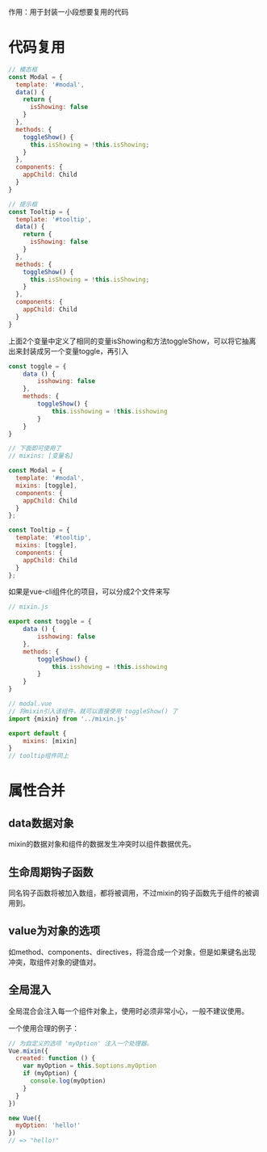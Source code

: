 作用：用于封装一小段想要复用的代码

# 代码复用
```js
// 模态框
const Modal = {
  template: '#modal',
  data() {
    return {
      isShowing: false
    }
  },
  methods: {
    toggleShow() {
      this.isShowing = !this.isShowing;
    }
  },
  components: {
    appChild: Child
  }
}
```

```js
// 提示框
const Tooltip = {
  template: '#tooltip',
  data() {
    return {
      isShowing: false
    }
  },
  methods: {
    toggleShow() {
      this.isShowing = !this.isShowing;
    }
  },
  components: {
    appChild: Child
  }
}
```

上面2个变量中定义了相同的变量isShowing和方法toggleShow，可以将它抽离出来封装成另一个变量toggle，再引入

```js
const toggle = {
    data () {
        isshowing: false
    },
    methods: {
        toggleShow() {
            this.isshowing = !this.isshowing
        }
    }
}

// 下面即可使用了
// mixins: [变量名]

const Modal = {
  template: '#modal',
  mixins: [toggle],
  components: {
    appChild: Child
  }
};

const Tooltip = {
  template: '#tooltip',
  mixins: [toggle],
  components: {
    appChild: Child
  }
};
```

如果是vue-cli组件化的项目，可以分成2个文件来写
```js
// mixin.js

export const toggle = {
    data () {
        isshowing: false
    },
    methods: {
        toggleShow() {
            this.isshowing = !this.isshowing
        }
    }
}
```

```js
// modal.vue
// 将mixin引入该组件，就可以直接使用 toggleShow() 了
import {mixin} from '../mixin.js'

export default {
    mixins: [mixin]
}
// tooltip组件同上
```

# 属性合并

## data数据对象

mixin的数据对象和组件的数据发生冲突时以组件数据优先。

## 生命周期钩子函数

同名钩子函数将被加入数组，都将被调用，不过mixin的钩子函数先于组件的被调用到。

## value为对象的选项

如method、components、directives，将混合成一个对象，但是如果键名出现冲突，取组件对象的键值对。

## 全局混入

全局混合会注入每一个组件对象上，使用时必须非常小心，一般不建议使用。

一个使用合理的例子：

```js
// 为自定义的选项 'myOption' 注入一个处理器。
Vue.mixin({
  created: function () {
    var myOption = this.$options.myOption
    if (myOption) {
      console.log(myOption)
    }
  }
})

new Vue({
  myOption: 'hello!'
})
// => "hello!"
```

